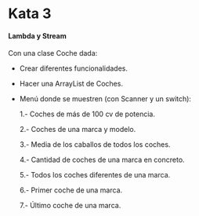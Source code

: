 # Kata 3 
#### Lambda y Stream

Con una clase Coche dada:

- Crear diferentes funcionalidades.

- Hacer una ArrayList de Coches. 

- Menú donde se muestren (con Scanner y un switch): 

	1.- Coches de más de 100 cv de potencia.

	2.- Coches de una marca y modelo.

	3.- Media de los caballos de todos los coches.

	4.- Cantidad de coches de una marca en concreto.

	5.- Todos los coches diferentes de una marca.

	6.- Primer coche de una marca.

	7.- Último coche de una marca.



